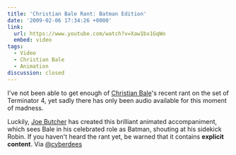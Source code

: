 ```yaml
---
title: 'Christian Bale Rant: Batman Edition'
date: '2009-02-06 17:34:26 +0000'
link:
  url: https://www.youtube.com/watch?v=Xaw1bx1GqWo
  embed: video
tags:
  - Video
  - Christian Bale
  - Animation
discussion: closed
---
```

I've not been able to get enough of [Christian Bale][1]'s recent rant on the set of Terminator 4, yet sadly there has only been audio available for this moment of madness.

Luckily, [Joe Butcher][2] has created this brilliant animated accompaniment, which sees Bale in his celebrated role as Batman, shouting at his sidekick Robin. If you haven't heard the rant yet, be warned that it contains **explicit content**. Via [@cyberdees][3]

[1]: http://www.imdb.com/name/nm0000288/
[2]: http://www.purplegerbil.com/
[3]: http://twitter.com/cyberdees/status/1186703704
